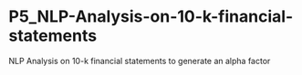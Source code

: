 # P5_NLP-Analysis-on-10-k-financial-statements
NLP Analysis on 10-k financial statements to generate an alpha factor
